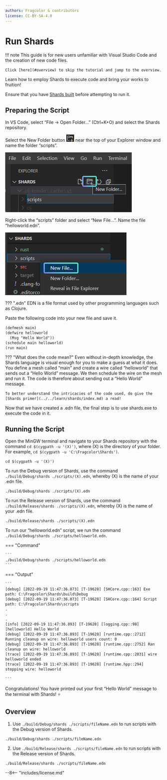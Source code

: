 ```yaml
---
authors: Fragcolor & contributors
license: CC-BY-SA-4.0
---
```


# Run Shards

!!! note
    This guide is for new users unfamiliar with Visual Studio Code and the creation of new code files. 
    
    Click [here](#overview) to skip the tutorial and jump to the overview.

Learn how to employ Shards to execute code and bring your works to fruition!

Ensure that you have [Shards built](./building-shards.md) before attempting to run it.

## Preparing the Script ##

In VS Code, select “File → Open Folder…” (Ctrl+K+O) and select the Shards repository.

Select the New Folder button ![New Folder Icon](assets/vscode-new-folder-icon.png) near the top of your Explorer window and name the folder “scripts”.

![Create a new “scripts” folder.](assets/vscode-new-folder.png)

Right-click the “scripts” folder and select “New File…”. Name the file “helloworld.edn”.

![Create the “helloworld.edn” file in the “scripts” folder.](assets/vscode-new-file.png)

??? ".edn"
	EDN is a file format used by other programming languages such as Clojure.

Paste the following code into your new file and save it.
```
(defmesh main)
(defwire helloworld
  (Msg "Hello World"))
(schedule main helloworld)
(run main)
```
??? "What does the code mean?"
    Even without in-depth knowledge, the Shards language is visual enough for you to make a guess at what it does. You define a mesh called “main” and create a wire called “helloworld” that sends out a “Hello World” message. We then schedule the wire on the mesh and run it. The code is therefore about sending out a “Hello World” message.

    To better understand the intricacies of the code used, do give the [Shards primer](../../learn/shards/index.md) a read!

Now that we have created a .edn file, the final step is to use shards.exe to execute the code in it.

## Running the Script ##

Open the MinGW terminal and navigate to your Shards repository with the command `cd $(cygpath -u '(X)')`, where (X) is the directory of your folder. For example, `cd $(cygpath -u 'C:\Fragcolor\Shards')`. 

```
cd $(cygpath -u '(X)')
```
 
To run the Debug version of Shards, use the command `./build/Debug/shards ./scripts/(X).edn`, whereby (X) is the name of your .edn file.

```
./build/Debug/shards ./scripts/(X).edn
```

To run the Release version of Shards, use the command `./build/Release/shards ./scripts/(X).edn`, whereby (X) is the name of your .edn file.

```
./build/Release/shards ./scripts/(X).edn
```

To run our “helloworld.edn” script, we run the command `./build/Debug/shards ./scripts/helloworld.edn`.

=== "Command"

    ```
    ./build/Debug/shards ./scripts/helloworld.edn
    ```

=== "Output"

    ```
    [debug] [2022-09-19 11:47:36.873] [T-19628] [SHCore.cpp::163] Exe path: C:\Fragcolor\Shards\build\Debug
    [debug] [2022-09-19 11:47:36.873] [T-19628] [SHCore.cpp::164] Script path: C:\Fragcolor\Shards\scripts
    .
    .
    .
    [info] [2022-09-19 11:47:36.893] [T-19628] [logging.cpp::98] [helloworld] Hello World
    [debug] [2022-09-19 11:47:36.893] [T-19628] [runtime.cpp::2712] Running cleanup on wire: helloworld users count: 0
    [debug] [2022-09-19 11:47:36.893] [T-19628] [runtime.cpp::2752] Ran cleanup on wire: helloworld
    [trace] [2022-09-19 11:47:36.893] [T-19628] [runtime.cpp::2031] wire helloworld ended
    [trace] [2022-09-19 11:47:36.893] [T-19628] [runtime.hpp::294] stopping wire: helloworld

    ```

Congratulations! You have printed out your first “Hello World” message to the terminal with Shards! ⭐

##  Overview ##

1. Use `./build/Debug/shards ./scripts/fileName.edn` to run scripts with the Debug version of Shards.
```
./build/Debug/shards ./scripts/fileName.edn
```

2. Use `./build/Release/shards ./scripts/fileName.edn` to run scripts with the Release version of Shards.
```
./build/Release/shards ./scripts/fileName.edn
```

--8<-- "includes/license.md"
